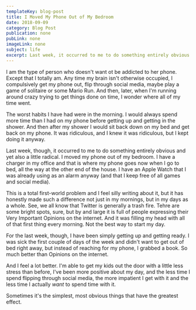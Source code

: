 ```yaml
---
templateKey: blog-post
title: I Moved My Phone Out of My Bedroom
date: 2018-09-09
category: Blog Post
publication: none
pubLink: none
imageLink: none
subject: life
excerpt: Last week, it occurred to me to do something entirely obvious and yet also a little radical. I moved my phone out of my bedroom.
---
```

I am the type of person who doesn't want ot be addicted to her phone. Except that I totally am. Any time my brain isn't otherwise occupied, I compulsively get my phone out, flip through social media, maybe play a game of solitaire or some Mario Run. And then, later, when I'm running around crazy trying to get things done on time, I wonder where all of my time went.

The worst habits I have had were in the morning. I would always spend more time than I had on my phone before getting up and getting in the shower. And then after my shower I would sit back down on my bed and get back on my phone. It was ridiculous, and I knew it was ridiculous, but I kept doing it anyway.

Last week, though, it occurred to me to do something entirely obvious and yet also a little radical. I moved my phone out of my bedroom. I have a charger in my office and that is where my phone goes now when I go to bed, all the way at the other end of the house. I have an Apple Watch that I was already using as an alarm anyway (and that I keep free of all games and social media).

This is a total first-world problem and I feel silly writing about it, but it has honestly made such a difference not just in my mornings, but in my days as a whole. See, we all know that Twitter is generally a trash fire. Tehre are some bright spots, sure, but by and large it is full of people expressing their Very Important Opinions on the internet. And it was filling my head with all of that first thing every morning. Not the best way to start my day.

For the last week, though, I have been simply getting up and getting ready. I was sick the first couple of days of the week and didn't want to get out of bed right away, but instead of reaching for my phone, I grabbed a book. So much better than Opinions on the internet.

And I feel a lot better. I'm able to get my kids out the door with a little less stress than before, I've been more positive about my day, and the less time I spend flipping through social media, the more impatient I get with it and the less time I actually _want_ to spend time with it.

Sometimes it's the simplest, most obvious things that have the greatest effect.